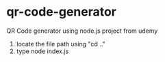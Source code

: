 # qr-code-generator
QR Code generator using node.js project from udemy

1. locate the file path using "cd .."
2. type node index.js
